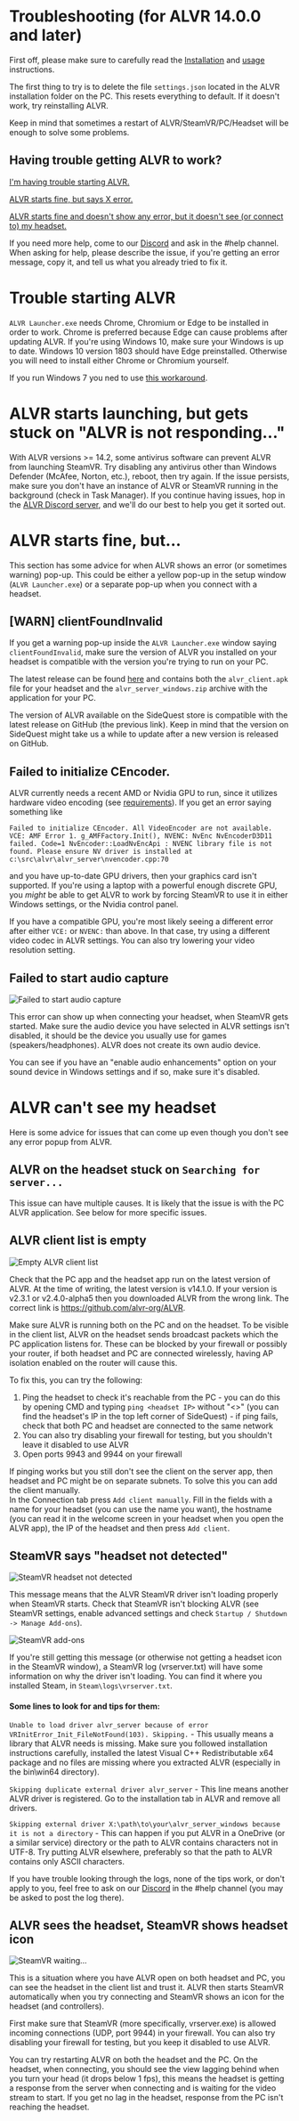 Troubleshooting (for ALVR 14.0.0 and later)
===

First off, please make sure to carefully read the [Installation](https://github.com/alvr-org/ALVR/wiki/Installation) and [usage](https://github.com/alvr-org/ALVR/wiki/Usage) instructions.

The first thing to try is to delete the file `settings.json` located in the ALVR installation folder on the PC. This resets everything to default. If it doesn't work, try reinstalling ALVR.

Keep in mind that sometimes a restart of ALVR/SteamVR/PC/Headset will be enough to solve some problems. 

Having trouble getting ALVR to work?
---

[I'm having trouble starting ALVR.](#trouble-starting-alvr)

[ALVR starts fine, but says X error.](#alvr-starts-fine-but)

[ALVR starts fine and doesn't show any error, but it doesn't see (or connect to) my headset.](#alvr-cant-see-my-headset)

If you need more help, come to our [Discord](https://discord.gg/KbKk3UM) and ask in the #help channel. When asking for help, please describe the issue, if you're getting an error message, copy it, and tell us what you already tried to fix it.

Trouble starting ALVR
===

`ALVR Launcher.exe` needs Chrome, Chromium or Edge to be installed in order to work. Chrome is preferred because Edge can cause problems after updating ALVR. If you're using Windows 10, make sure your Windows is up to date. Windows 10 version 1803 should have Edge preinstalled. Otherwise you will need to install either Chrome or Chromium yourself.

If you run Windows 7 you ned to use [this workaround](https://github.com/alvr-org/ALVR/issues/1090#issuecomment-1155288370).

ALVR starts launching, but gets stuck on "ALVR is not responding..."
===

With ALVR versions >= 14.2, some antivirus software can prevent ALVR from launching SteamVR. Try disabling any antivirus other than Windows Defender (McAfee, Norton, etc.), reboot, then try again. If the issue persists, make sure you don't have an instance of ALVR or SteamVR running in the background (check in Task Manager). If you continue having issues, hop in the [ALVR Discord server](https://discord.gg/KbKk3UM), and we'll do our best to help you get it sorted out.

ALVR starts fine, but...
===

This section has some advice for when ALVR shows an error (or sometimes warning) pop-up. This could be either a yellow pop-up in the setup window (`ALVR Launcher.exe`) or a separate pop-up when you connect with a headset.

[WARN] clientFoundInvalid
---

If you get a warning pop-up inside the `ALVR Launcher.exe` window saying `clientFoundInvalid`, make sure the version of ALVR you installed on your headset is compatible with the version you're trying to run on your PC.

The latest release can be found [here](https://github.com/alvr-org/ALVR/releases/latest) and contains both the `alvr_client.apk` file for your headset and the `alvr_server_windows.zip` archive with the application for your PC.

The version of ALVR available on the SideQuest store is compatible with the latest release on GitHub (the previous link). Keep in mind that the version on SideQuest might take us a while to update after a new version is released on GitHub.

Failed to initialize CEncoder.
---

ALVR currently needs a recent AMD or Nvidia GPU to run, since it utilizes hardware video encoding (see [requirements](https://github.com/alvr-org/ALVR#requirements)). If you get an error saying something like
```
Failed to initialize CEncoder. All VideoEncoder are not available. VCE: AMF Error 1. g_AMFFactory.Init(), NVENC: NvEnc NvEncoderD3D11 failed. Code=1 NvEncoder::LoadNvEncApi : NVENC library file is not found. Please ensure NV driver is installed at c:\src\alvr\alvr_server\nvencoder.cpp:70
```
and you have up-to-date GPU drivers, then your graphics card isn't supported. If you're using a laptop with a powerful enough discrete GPU, you _might_ be able to get ALVR to work by forcing SteamVR to use it in either Windows settings, or the Nvidia control panel.

If you have a compatible GPU, you're most likely seeing a different error after either `VCE:` or `NVENC:` than above. In that case, try using a different video codec in ALVR settings. You can also try lowering your video resolution setting.

Failed to start audio capture
---

![Failed to start audio capture](images/ALVR-audio-crash.png)

This error can show up when connecting your headset, when SteamVR gets started. Make sure the audio device you have selected in ALVR settings isn't disabled, it should be the device you usually use for games (speakers/headphones). ALVR does not create its own audio device.

You can see if you have an "enable audio enhancements" option on your sound device in Windows settings and if so, make sure it's disabled.

ALVR can't see my headset
===

Here is some advice for issues that can come up even though you don't see any error popup from ALVR.

ALVR on the headset stuck on `Searching for server...`
---

This issue can have multiple causes. It is likely that the issue is with the PC ALVR application. See below for more specific issues.

ALVR client list is empty
---

![Empty ALVR client list](images/ALVRexe-no-clients.png)

Check that the PC app and the headset app run on the latest version of ALVR. At the time of writing, the latest version is v14.1.0. If your version is v2.3.1 or v2.4.0-alpha5 then you downloaded ALVR from the wrong link. The correct link is https://github.com/alvr-org/ALVR.

Make sure ALVR is running both on the PC and on the headset. To be visible in the client list, ALVR on the headset sends broadcast packets which the PC application listens for. These can be blocked by your firewall or possibly your router, if both headset and PC are connected wirelessly, having AP isolation enabled on the router will cause this.

To fix this, you can try the following:

 1. Ping the headset to check it's reachable from the PC - you can do this by opening CMD and typing `ping <headset IP>` without "<>" (you can find the headset's IP in the top left corner of SideQuest) - if ping fails, check that both PC and headset are connected to the same network
 1. You can also try disabling your firewall for testing, but you shouldn't leave it disabled to use ALVR
 1. Open ports 9943 and 9944 on your firewall

If pinging works but you still don't see the client on the server app, then headset and PC might be on separate subnets. To solve this you can add the client manually.  
In the Connection tab press `Add client manually`. Fill in the fields with a name for your headset (you can use the name you want), the hostname (you can read it in the welcome screen in your headset when you open the ALVR app), the IP of the headset and then press `Add client`.

SteamVR says "headset not detected"
---

![SteamVR headset not detected](images/SteamVR-headset-not-detected.png)

This message means that the ALVR SteamVR driver isn't loading properly when SteamVR starts. Check that SteamVR isn't blocking ALVR (see SteamVR settings, enable advanced settings and check `Startup / Shutdown -> Manage Add-ons`).

![SteamVR add-ons](images/SteamVR-add-ons.png)

If you're still getting this message (or otherwise not getting a headset icon in the SteamVR window), a SteamVR log (vrserver.txt) will have some information on why the driver isn't loading. You can find it where you installed Steam, in `Steam\logs\vrserver.txt`.

#### Some lines to look for and tips for them:

`Unable to load driver alvr_server because of error VRInitError_Init_FileNotFound(103). Skipping.` - This usually means a library that ALVR needs is missing. Make sure you followed installation instructions carefully, installed the latest Visual C++ Redistributable x64 package and no files are missing where you extracted ALVR (especially in the bin\win64 directory).

`Skipping duplicate external driver alvr_server` - This line means another ALVR driver is registered. Go to the installation tab in ALVR and remove all drivers.

`Skipping external driver X:\path\to\your\alvr_server_windows because it is not a directory` - This can happen if you put ALVR in a OneDrive (or a similar service) directory or the path to ALVR contains characters not in UTF-8. Try putting ALVR elsewhere, preferably so that the path to ALVR contains only ASCII characters.

If you have trouble looking through the logs, none of the tips work, or don't apply to you, feel free to ask on our [Discord](https://discord.gg/KbKk3UM) in the #help channel (you may be asked to post the log there).

ALVR sees the headset, SteamVR shows headset icon
---

![SteamVR waiting...](images/SteamVR-waiting.png)

This is a situation where you have ALVR open on both headset and PC, you can see the headset in the client list and trust it. ALVR then starts SteamVR automatically when you try connecting and SteamVR shows an icon for the headset (and controllers).

First make sure that SteamVR (more specifically, vrserver.exe) is allowed incoming connections (UDP, port 9944) in your firewall. You can also try disabling your firewall for testing, but you keep it disabled to use ALVR.

You can try restarting ALVR on both the headset and the PC. On the headset, when connecting, you should see the view lagging behind when you turn your head (it drops below 1 fps), this means the headset is getting a response from the server when connecting and is waiting for the video stream to start. If you get no lag in the headset, response from the PC isn't reaching the headset.
